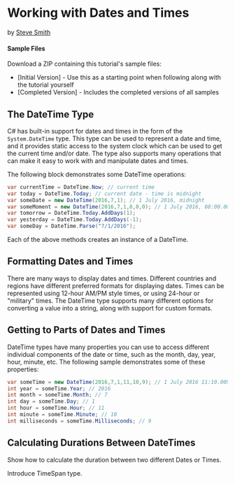 # Working with Dates and Times
by [Steve Smith](http://deviq.com/me/steve-smith)

#### Sample Files
Download a ZIP containing this tutorial's sample files:
- [Initial Version] - Use this as a starting point when following along with the tutorial yourself
- [Completed Version] - Includes the completed versions of all samples

## The DateTime Type

C# has built-in support for dates and times in the form of the ``System.DateTime`` type. This type can be used to represent a date and time, and it provides static access to the system clock which can be used to get the current time and/or date. The type also supports many operations that can make it easy to work with and manipulate dates and times.

The following block demonstrates some DateTime operations:

```c#
var currentTime = DateTime.Now; // current time
var today = DateTime.Today; // current date - time is midnight
var someDate = new DateTime(2016,7,1); // 1 July 2016, midnight
var someMoment = new DateTime(2016,7,1,8,0,0); // 1 July 2016, 08:00.00
var tomorrow = DateTime.Today.AddDays(1);
var yesterday = DateTime.Today.AddDays(-1);
var someDay = DateTime.Parse("7/1/2016");
```

Each of the above methods creates an instance of a DateTime.

## Formatting Dates and Times

There are many ways to display dates and times. Different countries and regions have different preferred formats for displaying dates. Times can be represented using 12-hour AM/PM style times, or using 24-hour or "military" times. The DateTime type supports many different options for converting a value into a string, along with support for custom formats.

## Getting to Parts of Dates and Times

DateTime types have many properties you can use to access different individual components of the date or time, such as the month, day, year, hour, minute, etc. The following sample demonstrates some of these properties:

```c#
var someTime = new DateTime(2016,7,1,11,10,9); // 1 July 2016 11:10.009 AM
int year = someTime.Year; // 2016
int month = someTime.Month; // 7
int day = someTime.Day; // 1
int hour = someTime.Hour; // 11
int minute = someTime.Minute; // 10
int milliseconds = someTime.Milliseconds; // 9
```

## Calculating Durations Between DateTimes

Show how to calculate the duration between two different Dates or Times.

Introduce TimeSpan type.
